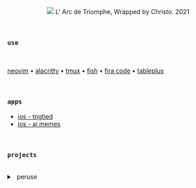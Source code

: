 <p align="center">
  <a href="https://christojeanneclaude.net/artworks/arc-de-triomphe-wrapped/"><img src="https://i.imgur.com/XyvgGzW.png"></a>
  <caption>L' Arc de Triomphe, Wrapped by Christo. 2021</caption>
</p>

<br>

### `use`

<br>

[neovim](https://neovim.io) • [alacritty](https://alacritty.org) • [tmux](https://github.com/tmux/tmux/wiki) • [fish](https://fishshell.com) • [fira code](https://github.com/tonsky/FiraCode) • [tableplus](https://tableplus.com)

<br>

### `apps`

* [ios - tngtied](https://apps.apple.com/us/app/tngtied-rizz/id6449376125)
* [ios - ai memes](https://apps.apple.com/us/app/ai-memes/id6462799665)

<br>

### `projects`

<br>

<details>
<summary>&ensp;peruse</summary>
<br>


#### laziness

* [bot for auto-generating standup overview](https://github.com/kxzk/GM)
* [bot for reddit keyboards](https://github.com/kxzk/mechmarket-alert)
* [bot for booking workout classes](https://github.com/kxzk/trufusion-booking-agent)
* [fish scripts for repetitive tasks](https://github.com/kxzk/dippin-dots/tree/main/fish/.config/fish/functions)

<br>

#### data eng

* [pipeline for streaming, aggregating chipotle orders](https://github.com/kxzk/fake-chipotle-streaming)
* [pipeline for pokemon battle simulation](https://github.com/kxzk/pokemon-battle-sim)
* [pipeline for sinking kafka topics to s3](https://github.com/kxzk/kafka-s3-sink-poc)
* [macros for dbt](https://github.com/kxzk/dbt-macaroni)
* [github actions for data ci](https://github.com/kxzk/gh-actions)

<br>

#### random

* [creating fake influencer w/ auto-posting](https://github.com/kxzk/fake-fluencer)
* [scraping hacker news w/ rust](https://github.com/kxzk/scraping-with-rust)
* [scraping box office data](https://github.com/kxzk/box-office-report)
* [pandas how-to guide](https://github.com/kxzk/an-embarrassment-of-pandas)

<br>

#### api wrappers

* [imdb](https://github.com/kxzk/imdbpy)
* [datorama](https://github.com/kxzk/datoramapy)
* [tmdb](https://github.com/kxzk/tmdbr)
* [brandindex](https://github.com/kxzk/brandindexr)

</details>
